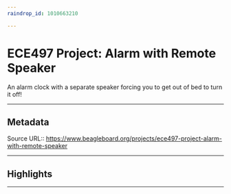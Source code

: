 ```yaml
---
raindrop_id: 1010663210

---
```


# ECE497 Project: Alarm with Remote Speaker
An alarm clock with a separate speaker forcing you to get out of bed to turn it off!
___
## Metadata
Source URL:: https://www.beagleboard.org/projects/ece497-project-alarm-with-remote-speaker


___
## Highlights
___